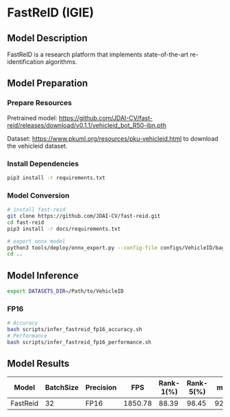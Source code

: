 # FastReID (IGIE)

## Model Description

FastReID is a research platform that implements state-of-the-art re-identification algorithms.

## Model Preparation

### Prepare Resources

Pretrained model: <https://github.com/JDAI-CV/fast-reid/releases/download/v0.1.1/vehicleid_bot_R50-ibn.pth>

Dataset: <https://www.pkuml.org/resources/pku-vehicleid.html> to download the vehicleid dataset.

### Install Dependencies

```bash
pip3 install -r requirements.txt
```

### Model Conversion

```bash
# install fast-reid
git clone https://github.com/JDAI-CV/fast-reid.git
cd fast-reid
pip3 install -r docs/requirements.txt

# export onnx model
python3 tools/deploy/onnx_export.py --config-file configs/VehicleID/bagtricks_R50-ibn.yml --name fast_reid --output ../ --opts MODEL.WEIGHTS ../vehicleid_bot_R50-ibn.pth
cd ..
```

## Model Inference

```bash
export DATASETS_DIR=/Path/to/VehicleID
```

### FP16

```bash
# Accuracy
bash scripts/infer_fastreid_fp16_accuracy.sh
# Performance
bash scripts/infer_fastreid_fp16_performance.sh
```

## Model Results

| Model    | BatchSize | Precision | FPS     | Rank-1(%) | Rank-5(%) | mAP   |
|----------|-----------|-----------|---------|-----------|-----------|-------|
| FastReid | 32        | FP16      | 1850.78 | 88.39     | 98.45     | 92.79 |
